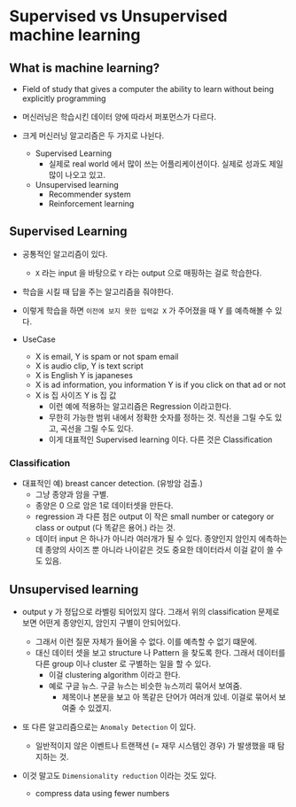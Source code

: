 # Supervised vs Unsupervised machine learning 


## What is machine learning?

- Field of study that gives a computer the ability to learn without being explicitly programming 

- 머신러닝은 학습시킨 데이터 양에 따라서 퍼포먼스가 다르다.

- 크게 머신러닝 알고리즘은 두 가지로 나뉜다. 
  - Supervised Learning 
    - 실제로 real world 에서 많이 쓰는 어플리케이션이다. 실제로 성과도 제일 많이 나오고 있고.
  - Unsupervised learning 
    - Recommender system 
    - Reinforcement learning 

## Supervised Learning 

- 공통적인 알고리즘이 있다. 
  - `X` 라는 input 을 바탕으로 `Y` 라는 output 으로 매핑하는 걸로 학습한다.
- 학습을 시킬 때 답을 주는 알고리즘을 줘야한다.
- 이렇게 학습을 하면 `이전에 보지 못한 입력값 X` 가 주어졌을 때 Y 를 예측해볼 수 있다.

- UseCase 
  - X is email, Y is spam or not spam email 
  - X is audio clip, Y is text script
  - X is English Y is japaneses 
  - X is ad information, you information Y is if you click on that ad or not
  - X is 집 사이즈 Y is 집 값 
    - 이런 예에 적용하는 알고리즘은 Regression 이라고한다. 
    - 무한히 가능한 범위 내에서 정확한 숫자를 정하는 것. 직선을 그릴 수도 있고, 곡선을 그릴 수도 있다. 
    - 이게 대표적인 Supervised learning 이다. 다른 것은 Classification 

### Classification

- 대표적인 예) breast cancer detection. (유방암 검출.)
  - 그냥 종양과 암을 구별. 
  - 종양은 0 으로 암은 1로 데이터셋을 만든다.
  - regression 과 다른 점은 output 이 작은 small number or category or class or output (다 똑같은 용어.) 라는 것.
  - 데이터 input 은 하나가 아니라 여러개가 될 수 있다. 종양인지 암인지 에측하는데 종양의 사이즈 뿐 아니라 나이같은 것도 중요한 데이터라서 이걸 같이 쓸 수도 있음.

## Unsupervised learning 

- output y 가 정답으로 라벨링 되어있지 않다. 그래서 위의 classification 문제로 보면 어떤게 종양인지, 암인지 구별이 안되어있다.
  - 그래서 이런 질문 자체가 들어올 수 없다. 이를 예측할 수 없기 떄문에. 
  - 대신 데이터 셋을 보고 structure 나 Pattern 을 찾도록 한다. 그래서 데이터를 다른 group 이나 cluster 로 구별하는 일을 할 수 있다. 
    - 이걸 clustering algorithm 이라고 한다. 
    - 예로 구글 뉴스. 구글 뉴스는 비슷한 뉴스끼리 묶어서 보여줌.
      - 제목이나 본문을 보고 아 똑같은 단어가 여러개 있네. 이걸로 묶어서 보여줄 수 있겠지. 

- 또 다른 알고리즘으로는 `Anomaly Detection` 이 있다.
  - 일반적이지 않은 이벤트나 트랜잭션 (= 재무 시스템인 경우) 가 발생했을 때 탐지하는 것.

- 이것 말고도 `Dimensionality reduction` 이라는 것도 있다.
  - compress data using fewer numbers
